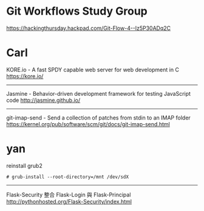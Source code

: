 


# Git Workflows Study Group

<https://hackingthursday.hackpad.com/Git-Flow-4--lz5P30ADq2C>  

# Carl

KORE.io - A fast SPDY capable web server for web development in C
<https://kore.io/>  

--------
Jasmine - Behavior-driven development framework for testing JavaScript code
<http://jasmine.github.io/>  

-------
git-imap-send - Send a collection of patches from stdin to an IMAP folder 
<https://kernel.org/pub/software/scm/git/docs/git-imap-send.html>  

# yan

reinstall grub2


    # grub-install --root-directory=/mnt /dev/sdX


--------
Flask-Security
整合 Flask-Login 與 Flask-Principal
<http://pythonhosted.org/Flask-Security/index.html>  